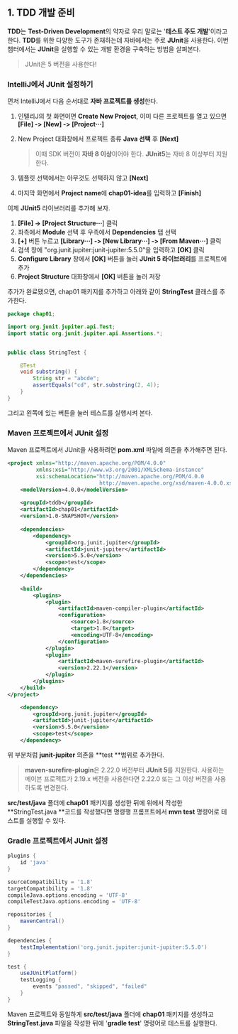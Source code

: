 ## 1. TDD 개발 준비

**TDD**는 **Test-Driven Development**의 약자로 우리 말로는 '**테스트 주도 개발**'이라고 한다. **TDD**를 위한 다양한 도구가 존재하는데 자바에서는 주로 **JUnit**을 사용한다. 이번 챕터에서는 **JUnit**을 실행할 수 있는 개발 환경을 구축하는 방법을 살펴본다.



> JUnit은 5 버전을 사용한다!







### IntelliJ에서 JUnit 설정하기

먼저 IntelliJ에서 다음 순서대로 **자바 프로젝트를 생성**한다.

1. 인텔리J의 첫 화면이면 **Create New Project**, 이미 다른 프로젝트를 열고 있으면 **[File] -> [New] -> [Project&middot;&middot;&middot;]**

2. New Project 대화창에서 프로젝트 종류 **Java 선택** 후 **[Next]**

   > 이때 SDK 버전이 **자바 8 이상**이어야 한다. **JUnit5**는 자바 8 이상부터 지원한다.

3. 템플릿 선택에서는 아무것도 선택하지 않고 **[Next]**

4. 마지막 화면에서 **Project name**에 **chap01-idea**를 입력하고 **[Finish]**



이제 **JUnit5** 라이브러리를 추가해 보자. 

1. **[File] -> [Project Structure&middot;&middot;&middot;**] 클릭
2. 좌측에서 **Module** 선택 후 우측에서 **Dependencies** 탭 선택
3. **[+]** 버튼 누르고 **[Library&middot;&middot;&middot;] -> [New Library&middot;&middot;&middot;] -> [From Maven&middot;&middot;&middot;]** 클릭
4. 검색 창에 "org.junit.jupiter:junit-jupiter:5.5.0"을 입력하고 **[OK]** 클릭
5. **Configure Library** 창에서 **[OK]** 버튼을 눌러 **JUnit 5 라이브러리**를 프로젝트에 추가
6. **Project Structure** 대화창에서 **[OK]** 버튼을 눌러 저장





추가가 완료됐으면, chap01 패키지를 추가하고 아래와 같이 **StringTest** 클래스를 추가한다.

```java
package chap01;

import org.junit.jupiter.api.Test;
import static org.junit.jupiter.api.Assertions.*;


public class StringTest {

    @Test
    void substring() {
        String str = "abcde";
        assertEquals("cd", str.substring(2, 4));
    }
}
```



그리고 왼쪽에 있는 버튼을 눌러 테스트를 실행시켜 본다.







### Maven 프로젝트에서 JUnit 설정

Maven 프로젝트에서 JUnit을 사용하려면 **pom.xml** 파일에 의존을 추가해주면 된다.



```xml
<project xmlns="http://maven.apache.org/POM/4.0.0" 			
         xmlns:xsi="http://www.w3.org/2001/XMLSchema-instance" 
         xsi:schemaLocation="http://maven.apache.org/POM/4.0.0 
                             http://maven.apache.org/xsd/maven-4.0.0.xsd"> 
    <modelVersion>4.0.0</modelVersion> 
    
    <groupId>tddb</groupId> 
    <artifactId>chap01</artifactId> 
    <version>1.0-SNAPSHOT</version> 
   
    <dependencies> 
        <dependency> 
            <groupId>org.junit.jupiter</groupId> 
            <artifactId>junit-jupiter</artifactId> 
            <version>5.5.0</version> 
            <scope>test</scope> 
        </dependency> 
    </dependencies> 
    
    <build>
    	<plugins>
        	<plugin>
            	<artifactId>maven-compiler-plugin</artifactId>
                <configuration>
                	<source>1.8</source>
                    <target>1.8</target>
                    <encoding>UTF-8</encoding>
                </configuration>
            </plugin>
            <plugin>
            	<artifactId>maven-surefire-plugin</artifactId>
                <version>2.22.1</version>
            </plugin>
        </plugins>
    </build>
</project>
```



```xml
    <dependency> 
        <groupId>org.junit.jupiter</groupId> 
        <artifactId>junit-jupiter</artifactId> 
        <version>5.5.0</version> 
        <scope>test</scope> 
    </dependency> 
```
위 부분처럼 **junit-jupiter** 의존을 **test **범위로 추가한다.



> **maven-surefire-plugin**은 2.22.0 버전부터 **JUnit 5**를 지원한다. 사용하는 메이븐 프로젝트가 2.19.x 버전을 사용한다면 2.22.0 또는 그 이상 버전을 사용하도록 변경한다.





**src/test/java** 폴더에 **chap01** 패키지를 생성한 뒤에 위에서 작성한 **StringTest.java **코드를 작성했다면 명령행 프롬프트에서 **mvn test** 명령어로 테스트를 실행할 수 있다.







### Gradle 프로젝트에서 JUnit 설정

```gradle
plugins {
	id 'java'
}

sourceCompatibility = '1.8'
targetCompatibility = '1.8'
compileJava.options.encoding = 'UTF-8'
compileTestJava.options.encoding = 'UTF-8'

repositories {
	mavenCentral()
}

dependencies {
	testImplementation('org.junit.jupiter:junit-jupiter:5.5.0')
}

test {
	useJUnitPlatform()
	testLogging {
		events "passed", "skipped", "failed"
	}
}
```



Maven 프로젝트와 동일하게 **src/test/java** 폴더에 **chap01** 패키지를 생성하고 **StringTest.java** 파일을 작성한 뒤에 '**gradle test**' 명령어로 테스트를 실행한다.















